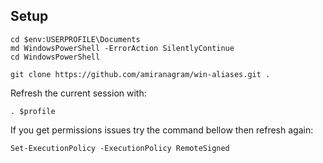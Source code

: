 ## Setup

```shell
cd $env:USERPROFILE\Documents
md WindowsPowerShell -ErrorAction SilentlyContinue
cd WindowsPowerShell

git clone https://github.com/amiranagram/win-aliases.git .
```

Refresh the current session with:

```shell
. $profile
```
 
If you get permissions issues try the command bellow then refresh again:

```shell
Set-ExecutionPolicy -ExecutionPolicy RemoteSigned
```